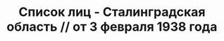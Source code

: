 ---
title: Список лиц - Сталинградская область // от 3 февраля 1938 года
description: РГАСПИ, ф.17, т.6, оп.171, дело 414, лист 309
images:
- /disk/pictures/v06/17-171-414-309.jpg
- /disk/pictures/v06/17-171-414-310.jpg
- /disk/pictures/v06/17-171-414-311.jpg
- /disk/pictures/v06/17-171-414-312.jpg
- /disk/pictures/v06/17-171-414-313.jpg
---